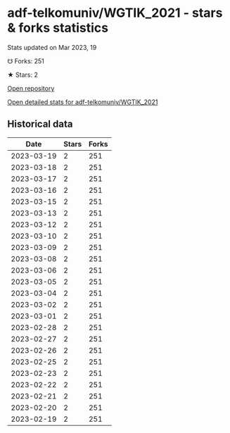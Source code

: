# adf-telkomuniv/WGTIK_2021 - stars & forks statistics

Stats updated on Mar 2023, 19

☋ Forks: 251

★ Stars: 2

[Open repository](https://github.com/adf-telkomuniv/WGTIK_2021)

[Open detailed stats for adf-telkomuniv/WGTIK_2021](https://reviewgithub.com/rep/adf-telkomuniv/WGTIK_2021)

## Historical data
| Date | Stars | Forks |
|------|-------|-------|
| 2023-03-19 | 2 | 251 | 
| 2023-03-18 | 2 | 251 | 
| 2023-03-17 | 2 | 251 | 
| 2023-03-16 | 2 | 251 | 
| 2023-03-15 | 2 | 251 | 
| 2023-03-13 | 2 | 251 | 
| 2023-03-12 | 2 | 251 | 
| 2023-03-10 | 2 | 251 | 
| 2023-03-09 | 2 | 251 | 
| 2023-03-08 | 2 | 251 | 
| 2023-03-06 | 2 | 251 | 
| 2023-03-05 | 2 | 251 | 
| 2023-03-04 | 2 | 251 | 
| 2023-03-02 | 2 | 251 | 
| 2023-03-01 | 2 | 251 | 
| 2023-02-28 | 2 | 251 | 
| 2023-02-27 | 2 | 251 | 
| 2023-02-26 | 2 | 251 | 
| 2023-02-25 | 2 | 251 | 
| 2023-02-23 | 2 | 251 | 
| 2023-02-22 | 2 | 251 | 
| 2023-02-21 | 2 | 251 | 
| 2023-02-20 | 2 | 251 | 
| 2023-02-19 | 2 | 251 | 

